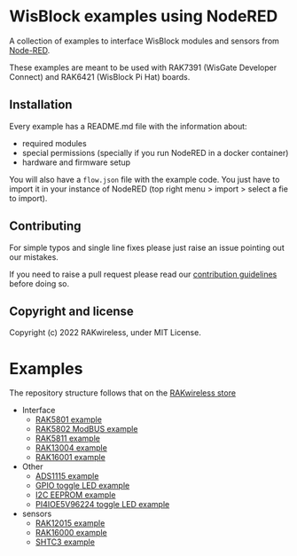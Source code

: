 # WisBlock examples using NodeRED

A collection of examples to interface WisBlock modules and sensors from [Node-RED](http://nodered.org).

These examples are meant to be used with RAK7391 (WisGate Developer Connect) and RAK6421 (WisBlock Pi Hat) boards.

## Installation

Every example has a README.md file with the information about:

* required modules
* special permissions (specially if you run NodeRED in a docker container)
* hardware and firmware setup

You will also have a `flow.json` file with the example code. You just have to import it in your instance of NodeRED (top right menu > import > select a fie to import).

## Contributing

For simple typos and single line fixes please just raise an issue pointing out our mistakes. 

If you need to raise a pull request please read our [contribution guidelines](https://github.com/RAKwireless/wisblock-node-red/blob/master/CONTRIBUTING.md) before doing so.

## Copyright and license

Copyright (c) 2022 RAKwireless, under MIT License.

# Examples

The repository structure follows that on the [RAKwireless store](https://store.rakwireless.com/pages/wisblock)

* Interface
    * [RAK5801 example](interface/rak5801/)
    * [RAK5802 ModBUS example](interface/rak5802/rak5802_modbus/)
    * [RAK5811 example](interface/rak5811/)
    * [RAK13004 example](interface/rak13004/)
    * [RAK16001 example](interface/rak16001/)
* Other
    * [ADS1115 example](other/ads1115/ads1115-read/)
    * [GPIO toggle LED example](other/gpio/gpio-toggle-led/)
    * [I2C EEPROM example](other/i2c/i2c-eeprom/)
    * [PI4IOE5V96224 toggle LED example](other/pi4ioe5v/pi4ioe5v-toggle-led/)
* sensors
    * [RAK12015 example](sensors/rak12015/rak12015-tampering-detector)
    * [RAK16000 example](sensors/rak16000)
    * [SHTC3 example](sensors/shtc3/shtc3-read)



